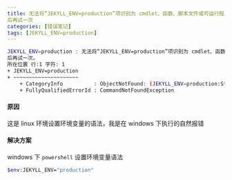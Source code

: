 ```yaml
---
title: 无法将“JEKYLL_ENV=production”项识别为 cmdlet、函数、脚本文件或可运行程序的名称。请检查名称的拼写，如果包括路径，请确保路径正确， 然
后再试一次
categories: [错误笔记]
tags: [JEKYLL_ENV=production]
---
```


```bash
JEKYLL_ENV=production : 无法将“JEKYLL_ENV=production”项识别为 cmdlet、函数、脚本文件或可运行程序的名称。请检查名称的拼写，如果包括路径，请确保路径正确， 然
后再试一次。
所在位置 行:1 字符: 1
+ JEKYLL_ENV=production
+ ~~~~~~~~~~~~~~~~~~~~~
    + CategoryInfo          : ObjectNotFound: (JEKYLL_ENV=production:String) [], CommandNotFoundException
    + FullyQualifiedErrorId : CommandNotFoundException
```

#### 原因

这是 linux 环境设置环境变量的语法，我是在 windows 下执行的自然报错

#### 解决方案

windows 下 `powershell` 设置环境变量语法

```bash
$env:JEKYLL_ENV="production"
```
